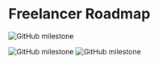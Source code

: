 # Freelancer Roadmap

![GitHub milestone](https://img.shields.io/github/milestones/progress-percent/stefanoschrs/freelancer-issues/1?style=for-the-badge)
  
![GitHub milestone](https://img.shields.io/github/milestones/issues-open/stefanoschrs/freelancer-issues/1?style=for-the-badge)
![GitHub milestone](https://img.shields.io/github/milestones/issues-closed/stefanoschrs/freelancer-issues/1?style=for-the-badge)
